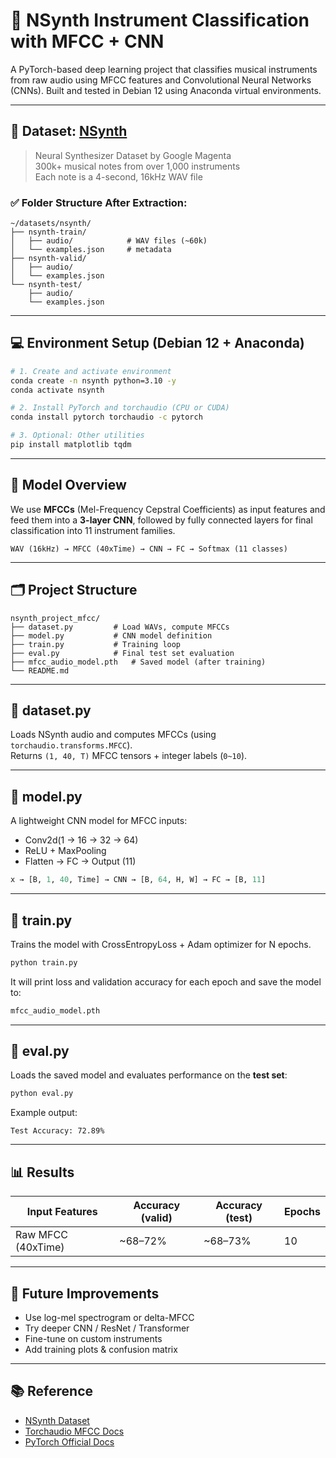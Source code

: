 
# 🎵 NSynth Instrument Classification with MFCC + CNN

A PyTorch-based deep learning project that classifies musical instruments from raw audio using MFCC features and Convolutional Neural Networks (CNNs). Built and tested in Debian 12 using Anaconda virtual environments.

---

## 📁 Dataset: [NSynth](https://magenta.tensorflow.org/datasets/nsynth)

> Neural Synthesizer Dataset by Google Magenta  
> 300k+ musical notes from over 1,000 instruments  
> Each note is a 4-second, 16kHz WAV file

### ✅ Folder Structure After Extraction:

```
~/datasets/nsynth/
├── nsynth-train/
│   ├── audio/            # WAV files (~60k)
│   └── examples.json     # metadata
├── nsynth-valid/
│   ├── audio/
│   └── examples.json
└── nsynth-test/
    ├── audio/
    └── examples.json
```

---

## 💻 Environment Setup (Debian 12 + Anaconda)

```bash
# 1. Create and activate environment
conda create -n nsynth python=3.10 -y
conda activate nsynth

# 2. Install PyTorch and torchaudio (CPU or CUDA)
conda install pytorch torchaudio -c pytorch

# 3. Optional: Other utilities
pip install matplotlib tqdm
```

---

## 🧠 Model Overview

We use **MFCCs** (Mel-Frequency Cepstral Coefficients) as input features and feed them into a **3-layer CNN**, followed by fully connected layers for final classification into 11 instrument families.

```
WAV (16kHz) → MFCC (40xTime) → CNN → FC → Softmax (11 classes)
```

---

## 🗂 Project Structure

```
nsynth_project_mfcc/
├── dataset.py         # Load WAVs, compute MFCCs
├── model.py           # CNN model definition
├── train.py           # Training loop
├── eval.py            # Final test set evaluation
├── mfcc_audio_model.pth   # Saved model (after training)
└── README.md
```

---

## 🧾 dataset.py

Loads NSynth audio and computes MFCCs (using `torchaudio.transforms.MFCC`).  
Returns `(1, 40, T)` MFCC tensors + integer labels (`0~10`).

---

## 🧱 model.py

A lightweight CNN model for MFCC inputs:

- Conv2d(1 → 16 → 32 → 64)
- ReLU + MaxPooling
- Flatten → FC → Output (11)

```python
x → [B, 1, 40, Time] → CNN → [B, 64, H, W] → FC → [B, 11]
```

---

## 🚀 train.py

Trains the model with CrossEntropyLoss + Adam optimizer for N epochs.

```bash
python train.py
```

It will print loss and validation accuracy for each epoch and save the model to:

```bash
mfcc_audio_model.pth
```

---

## 🧪 eval.py

Loads the saved model and evaluates performance on the **test set**:

```bash
python eval.py
```

Example output:

```
Test Accuracy: 72.89%
```

---

## 📊 Results

| Input Features | Accuracy (valid) | Accuracy (test) | Epochs |
|----------------|------------------|------------------|--------|
| Raw MFCC (40xTime) | ~68–72%        | ~68–73%          | 10     |

---

## 📌 Future Improvements

- Use log-mel spectrogram or delta-MFCC
- Try deeper CNN / ResNet / Transformer
- Fine-tune on custom instruments
- Add training plots & confusion matrix

---

## 📚 Reference

- [NSynth Dataset](https://magenta.tensorflow.org/datasets/nsynth)
- [Torchaudio MFCC Docs](https://pytorch.org/audio/stable/transforms.html#mfcc)
- [PyTorch Official Docs](https://pytorch.org)

